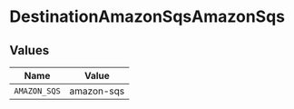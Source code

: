 # DestinationAmazonSqsAmazonSqs


## Values

| Name         | Value        |
| ------------ | ------------ |
| `AMAZON_SQS` | amazon-sqs   |